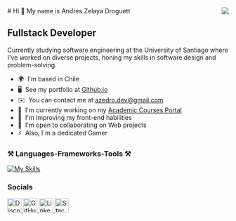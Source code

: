 <img align="right" src="https://visitor-badge.laobi.icu/badge?page_id=opsord.opsord" />
# Hi 👋 My name is Andres Zelaya Droguett

## Fullstack Developer

Currently studying software engineering at the University of Santiago where I've worked on diverse projects, honing my skills in software design and problem-solving.

- 🌍  I'm based in Chile
- 🖥️  See my portfolio at [Github.io](http://opsord.github.io)
- ✉️  You can contact me at [azedro.dev@gmail.com](mailto:azedro.dev@gmail.com)
- 🚀  I'm currently working on my [Academic Courses Portal](http://github.com/Opsord/TINGESO-EV-03)
- 🧠  I'm improving my front-end habilities
- 🤝  I'm open to collaborating on Web projects
- ⚡  Also, I´m a dedicated Gamer

### ⚒️ Languages-Frameworks-Tools ⚒️

[![My Skills](https://skillicons.dev/icons?i=js,html,css,docker,kubernetes,git,github,idea,react,latex,spring,java,mysql,postgres,postman,jenkins,nginx)](https://skillicons.dev)

### Socials

<p align="left">
  <a href="https://discord.com/users/opsord" target="_blank" rel="noreferrer">
    <img src="https://raw.githubusercontent.com/danielcranney/readme-generator/main/public/icons/socials/discord.svg" width="32" height="32" alt="Discord" />
  </a>
  <a href="https://www.github.com/opsord" target="_blank" rel="noreferrer">
    <img src="https://raw.githubusercontent.com/danielcranney/readme-generator/main/public/icons/socials/github.svg" width="32" height="32" alt="GitHub" />
  </a>
  <a href="https://www.linkedin.com/in/andres-z-161685129/" target="_blank" rel="noreferrer">
    <img src="https://raw.githubusercontent.com/danielcranney/readme-generator/main/public/icons/socials/linkedin.svg" width="32" height="32" alt="LinkedIn" />
  </a>
  <a href="https://www.stackoverflow.com/users/18644148/opsord" target="_blank" rel="noreferrer">
    <img src="https://raw.githubusercontent.com/danielcranney/readme-generator/main/public/icons/socials/stackoverflow.svg" width="32" height="32" alt="Stack Overflow" />
  </a>
</p>
